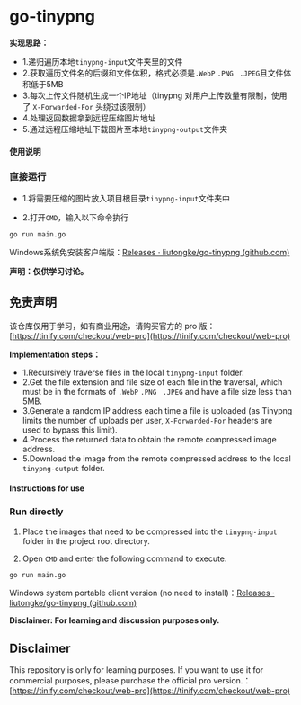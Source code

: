 # go-tinypng

**实现思路：**

* 1.递归遍历本地`tinypng-input`文件夹里的文件
* 2.获取遍历文件名的后缀和文件体积，格式必须是`.WebP` `.PNG ` `.JPEG`且文件体积低于5MB
* 3.每次上传文件随机生成一个IP地址（tinypng 对用户上传数量有限制，使用了 `X-Forwarded-For` 头绕过该限制）
* 4.处理返回数据拿到远程压缩图片地址
* 5.通过远程压缩地址下载图片至本地`tinypng-output`文件夹

#### **使用说明**

### **直接运行**

* 1.将需要压缩的图片放入项目根目录`tinypng-input`文件夹中

* 2.打开`CMD`，输入以下命令执行

```
go run main.go
```

Windows系统免安装客户端版：[Releases · liutongke/go-tinypng (github.com)](https://github.com/liutongke/go-tinypng/releases)

**声明：仅供学习讨论。**

## **免责声明**

该仓库仅用于学习，如有商业用途，请购买官方的 pro
版：[https://tinify.com/checkout/web-pro](https://tinify.com/checkout/web-pro)

**Implementation steps：**

* 1.Recursively traverse files in the local `tinypng-input` folder.
* 2.Get the file extension and file size of each file in the traversal, which must be in the formats
  of `.WebP` `.PNG ` `.JPEG` and have a file size less than 5MB.
* 3.Generate a random IP address each time a file is uploaded (as Tinypng limits the number of
  uploads per user, `X-Forwarded-For` headers are used to bypass this limit).
* 4.Process the returned data to obtain the remote compressed image address.
* 5.Download the image from the remote compressed address to the local `tinypng-output` folder.

#### **Instructions for use**

### **Run directly**

1. Place the images that need to be compressed into the `tinypng-input` folder in the project root
   directory.

2. Open `CMD` and enter the following command to execute.

```
go run main.go
```

Windows system portable client version (no need to
install)：[Releases · liutongke/go-tinypng (github.com)](https://github.com/liutongke/go-tinypng/releases)

**Disclaimer: For learning and discussion purposes only.**

## **Disclaimer**

This repository is only for learning purposes. If you want to use it for commercial purposes, please
purchase the official pro
version.：[https://tinify.com/checkout/web-pro](https://tinify.com/checkout/web-pro)